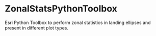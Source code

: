 # ZonalStatsPythonToolbox
Esri Python Toolbox to perform zonal statistics in landing ellipses and present in different plot types.
